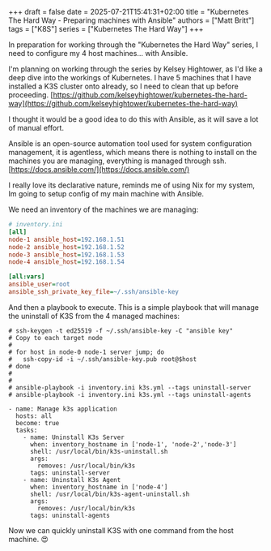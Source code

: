 +++
draft = false
date = 2025-07-21T15:41:31+02:00
title = "Kubernetes The Hard Way - Preparing machines with Ansible"
authors = ["Matt Britt"]
tags = ["K8S"]
series = ["Kubernetes The Hard Way"]
+++


In preparation for working through the "Kubernetes the Hard Way" series, I need to configure my 4 host machines... with Ansible.

<!--more-->

I'm planning on working through the series by Kelsey Hightower, as I'd like a deep dive into the workings of Kubernetes. I have 5 machines that I have installed a K3S cluster onto already, so I need to clean that up before proceeding. [https://github.com/kelseyhightower/kubernetes-the-hard-way](https://github.com/kelseyhightower/kubernetes-the-hard-way)

I thought it would be a good idea to do this with Ansible, as it will save a lot of manual effort.

Ansible is an open-source automation tool used for system configuration management, it is agentless, which means there is nothing to install on the machines you are managing, everything is managed through ssh. [https://docs.ansible.com/](https://docs.ansible.com/)

I really love its declarative nature, reminds me of using Nix for my system, Im going to setup config of my main machine with Ansible.

We need an inventory of the machines we are managing:

```ini
# inventory.ini
[all]
node-1 ansible_host=192.168.1.51
node-2 ansible_host=192.168.1.52
node-3 ansible_host=192.168.1.53
node-4 ansible_host=192.168.1.54

[all:vars]
ansible_user=root
ansible_ssh_private_key_file=~/.ssh/ansible-key
```

And then a playbook to execute. This is a simple playbook that will manage the uninstall of K3S from the 4 managed machines:

```shell
# ssh-keygen -t ed25519 -f ~/.ssh/ansible-key -C "ansible key"
# Copy to each target node
#
# for host in node-0 node-1 server jump; do
#   ssh-copy-id -i ~/.ssh/ansible-key.pub root@$host
# done
#
#
# ansible-playbook -i inventory.ini k3s.yml --tags uninstall-server
# ansible-playbook -i inventory.ini k3s.yml --tags uninstall-agents

- name: Manage k3s application
  hosts: all
  become: true
  tasks:
    - name: Uninstall K3s Server
      when: inventory_hostname in ['node-1', 'node-2','node-3']
      shell: /usr/local/bin/k3s-uninstall.sh
      args:
        removes: /usr/local/bin/k3s
      tags: uninstall-server
    - name: Uninstall K3s Agent
      when: inventory_hostname in ['node-4']
      shell: /usr/local/bin/k3s-agent-uninstall.sh
      args:
        removes: /usr/local/bin/k3s
      tags: uninstall-agents
```

Now we can quickly uninstall K3S with one command from the host machine. 😍

